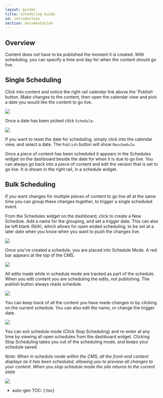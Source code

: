 ```yaml
---
layout: guides
title: Scheduling Guide
id: introduction
section: documentation
---
```


<div markdown="1" class="span8">


## Overview

Content does not have to be published the moment it is created. With scheduling, you can specify a time and day for when the content should go live.

## Single Scheduling

Click into content and notice the right rail calendar link above the 'Publish` button. Make changes to the content, then open the calendar view and pick a date you would like the content to go live.

![](http://cdn.psddev.com/dims4/PSD/e4ba2f3/2147483647/resize/700x%3E/quality/90/?url=http%3A%2F%2Fcdn.psddev.com%2F5c%2F71%2F22f448714eb096a31217d3b61fc4%2Fschedule-content-20.22.24%20PM.png)

Once a date has been picked click `Schedule`.

![](http://cdn.psddev.com/dims4/PSD/3930651/2147483647/resize/700x%3E/quality/90/?url=http%3A%2F%2Fcdn.psddev.com%2F75%2F3f%2F8965a03b4fd6b74455bf5c11cea6%2Fscheduled-content-20.22.29%20PM.png)

If you want to reset the date for scheduling, simply click into the calendar view, and select a date. The `Publish` button will show `Reschedule`. 

Once a piece of content has been scheduled it appears in the Schedules widget on the dashboard beside the date for when it is due to go live. You can always go back into a piece of content and edit the version that is set to go live. It is shown in the right rail, in a schedule widget.

## Bulk Scheduling

If you want changes for multiple pieces of content to go live all at the same time you can group these changes together, to trigger a single scheduled event.

From the Schedules widget on the dashboard, click to create a New Schedule. Add a name for the grouping, and set a trigger date. This can also be left blank (N/A), which allows for open ended scheduling, to be set at a later date when you know when you want to push the changes live.

![](http://docs.brightspot.s3.amazonaws.com/create-schedule-2.1.png)

Once you've created a schedule, you are placed into Schedule Mode. A red bar appears at the top of the CMS. 

![](http://docs.brightspot.s3.amazonaws.com/schedule-mode-2.1.png)

All edits made while in schedule mode are tracked as part of the schedule. When you edit content you are scheduling the edits, not publishing. The publish button always reads schedule.

![](http://docs.brightspot.s3.amazonaws.com/make-change-schedule-2.1.png)

You can keep track of all the content you have made changes to by clicking on the current schedule. You can also edit the name, or change the trigger date.

![](http://docs.brightspot.s3.amazonaws.com/see-current-schedule-2.1.png)

You can exit schedule mode (Click Stop Scheduling) and re-enter at any time by viewing all open schedules from the dashboard widget. Clicking Stop Scheduling takes you out of the scheduling mode, and keeps your schedule saved.

*Note: When in schedule mode within the CMS, all the front-end content displays as it has been scheduled, allowing you to preview all changes to your content. When you stop schedule mode the site returns to the current state*

![](http://docs.brightspot.s3.amazonaws.com/see-all-schedules-2.1.png)
</div>
<div class="span4 dari-docs-sidebar">
<div markdown="1" style="position:scroll;" class="well sidebar-nav">


* auto-gen TOC:
{:toc}

</div>
</div>
